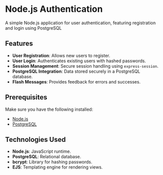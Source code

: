 # Node.js Authentication 

A simple Node.js application for user authentication, featuring registration and login using PostgreSQL

## Features

- **User Registration**: Allows new users to register.
- **User Login**: Authenticates existing users with hashed passwords.
- **Session Management**: Secure session handling using `express-session`.
- **PostgreSQL Integration**: Data stored securely in a PostgreSQL database.
- **Flash Messages**: Provides feedback for errors and successes.

## Prerequisites

Make sure you have the following installed:

- [Node.js](https://nodejs.org/)
- [PostgreSQL](https://www.postgresql.org/)
  

## Technologies Used

- **Node.js**: JavaScript runtime.
- **PostgreSQL**: Relational database.
- **bcrypt**: Library for hashing passwords.
- **EJS**: Templating engine for rendering views.

